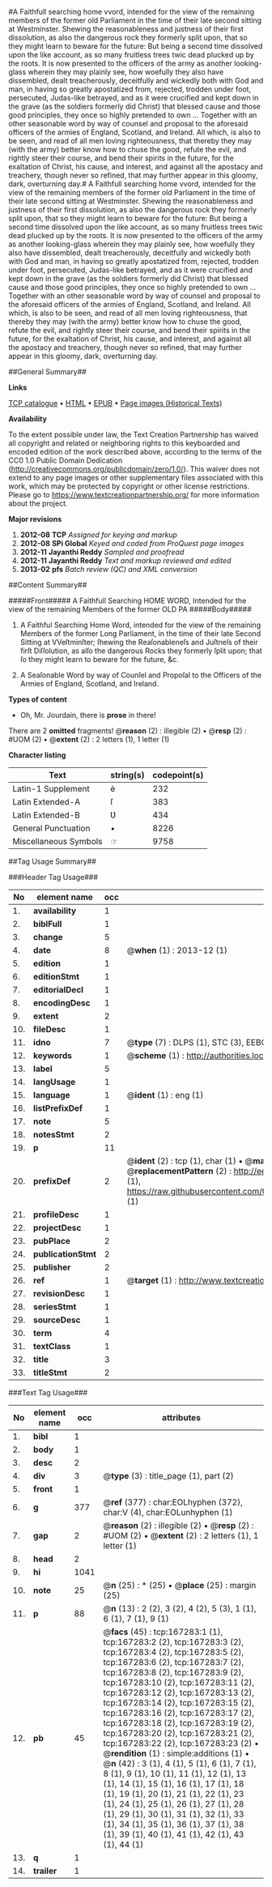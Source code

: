 #A Faithfull searching home vvord, intended for the view of the remaining members of the former old Parliament in the time of their late second sitting at Westminster. Shewing the reasonableness and justness of their first dissolution, as also the dangerous rock they formerly split upon, that so they might learn to beware for the future: But being a second time dissolved upon the like account, as so many fruitless trees twic dead plucked up by the roots. It is now presented to the officers of the army as another looking-glass wherein they may plainly see, how woefully they also have dissembled, dealt treacherously, deceitfully and wickedly both with God and man, in having so greatly apostatized from, rejected, trodden under foot, persecuted, Judas-like betrayed, and as it were crucified and kept down in the grave (as the soldiers formerly did Christ) that blessed cause and those good principles, they once so highly pretended to own ... Together with an other seasonable word by way of counsel and proposal to the aforesaid officers of the armies of England, Scotland, and Ireland. All which, is also to be seen, and read of all men loving righteousness, that thereby they may (with the army) better know how to chuse the good, refute the evil, and rightly steer their course, and bend their spirits in the future, for the exaltation of Christ, his cause, and interest, and against all the apostacy and treachery, though never so refined, that may further appear in this gloomy, dark, overturning day.#
A Faithfull searching home vvord, intended for the view of the remaining members of the former old Parliament in the time of their late second sitting at Westminster. Shewing the reasonableness and justness of their first dissolution, as also the dangerous rock they formerly split upon, that so they might learn to beware for the future: But being a second time dissolved upon the like account, as so many fruitless trees twic dead plucked up by the roots. It is now presented to the officers of the army as another looking-glass wherein they may plainly see, how woefully they also have dissembled, dealt treacherously, deceitfully and wickedly both with God and man, in having so greatly apostatized from, rejected, trodden under foot, persecuted, Judas-like betrayed, and as it were crucified and kept down in the grave (as the soldiers formerly did Christ) that blessed cause and those good principles, they once so highly pretended to own ... Together with an other seasonable word by way of counsel and proposal to the aforesaid officers of the armies of England, Scotland, and Ireland. All which, is also to be seen, and read of all men loving righteousness, that thereby they may (with the army) better know how to chuse the good, refute the evil, and rightly steer their course, and bend their spirits in the future, for the exaltation of Christ, his cause, and interest, and against all the apostacy and treachery, though never so refined, that may further appear in this gloomy, dark, overturning day.

##General Summary##

**Links**

[TCP catalogue](http://www.ota.ox.ac.uk/tcp/)  • 
[HTML](http://tei.it.ox.ac.uk/tcp/Texts-HTML/free/A74/A74924.html)  • 
[EPUB](http://tei.it.ox.ac.uk/tcp/Texts-EPUB/free/A74/A74924.epub) • 
[Page images (Historical Texts)](https://historicaltexts.jisc.ac.uk/eebo-50796677e)

**Availability**

To the extent possible under law, the Text Creation Partnership has waived all copyright and related or neighboring rights to this keyboarded and encoded edition of the work described above, according to the terms of the CC0 1.0 Public Domain Dedication (http://creativecommons.org/publicdomain/zero/1.0/). This waiver does not extend to any page images or other supplementary files associated with this work, which may be protected by copyright or other license restrictions. Please go to https://www.textcreationpartnership.org/ for more information about the project.

**Major revisions**

1. __2012-08__ __TCP__ *Assigned for keying and markup*
1. __2012-08__ __SPi Global__ *Keyed and coded from ProQuest page images*
1. __2012-11__ __Jayanthi Reddy__ *Sampled and proofread*
1. __2012-11__ __Jayanthi Reddy__ *Text and markup reviewed and edited*
1. __2013-02__ __pfs__ *Batch review (QC) and XML conversion*

##Content Summary##

#####Front#####
A Faithfull Searching HOME WORD, Intended for the view of the remaining Members of the former OLD PA
#####Body#####

1. A Faithful Searching Home Word, intended for the view of the remaining Members of the former Long Parliament, in the time of their late Second Sitting at VVeſtminſter; ſhewing the Reaſonableneſs and Juſtneſs of their firſt Diſſolution, as alſo the dangerous Rocks they formerly ſplit upon; that ſo they might learn to beware for the future, &c.

1. A Seaſonable Word by way of Counſel and Propoſal to the Officers of the Armies of England, Scotland, and Ireland.

**Types of content**

  * Oh, Mr. Jourdain, there is **prose** in there!

There are 2 **omitted** fragments! 
 @__reason__ (2) : illegible (2)  •  @__resp__ (2) : #UOM (2)  •  @__extent__ (2) : 2 letters (1), 1 letter (1)

**Character listing**


|Text|string(s)|codepoint(s)|
|---|---|---|
|Latin-1 Supplement|è|232|
|Latin Extended-A|ſ|383|
|Latin Extended-B|Ʋ|434|
|General Punctuation|•|8226|
|Miscellaneous Symbols|☞|9758|

##Tag Usage Summary##

###Header Tag Usage###

|No|element name|occ|attributes|
|---|---|---|---|
|1.|__availability__|1||
|2.|__biblFull__|1||
|3.|__change__|5||
|4.|__date__|8| @__when__ (1) : 2013-12 (1)|
|5.|__edition__|1||
|6.|__editionStmt__|1||
|7.|__editorialDecl__|1||
|8.|__encodingDesc__|1||
|9.|__extent__|2||
|10.|__fileDesc__|1||
|11.|__idno__|7| @__type__ (7) : DLPS (1), STC (3), EEBO-CITATION (1), OCLC (1), VID (1)|
|12.|__keywords__|1| @__scheme__ (1) : http://authorities.loc.gov/ (1)|
|13.|__label__|5||
|14.|__langUsage__|1||
|15.|__language__|1| @__ident__ (1) : eng (1)|
|16.|__listPrefixDef__|1||
|17.|__note__|5||
|18.|__notesStmt__|2||
|19.|__p__|11||
|20.|__prefixDef__|2| @__ident__ (2) : tcp (1), char (1)  •  @__matchPattern__ (2) : ([0-9\-]+):([0-9IVX]+) (1), (.+) (1)  •  @__replacementPattern__ (2) : http://eebo.chadwyck.com/downloadtiff?vid=$1&page=$2 (1), https://raw.githubusercontent.com/textcreationpartnership/Texts/master/tcpchars.xml#$1 (1)|
|21.|__profileDesc__|1||
|22.|__projectDesc__|1||
|23.|__pubPlace__|2||
|24.|__publicationStmt__|2||
|25.|__publisher__|2||
|26.|__ref__|1| @__target__ (1) : http://www.textcreationpartnership.org/docs/. (1)|
|27.|__revisionDesc__|1||
|28.|__seriesStmt__|1||
|29.|__sourceDesc__|1||
|30.|__term__|4||
|31.|__textClass__|1||
|32.|__title__|3||
|33.|__titleStmt__|2||


###Text Tag Usage###

|No|element name|occ|attributes|
|---|---|---|---|
|1.|__bibl__|1||
|2.|__body__|1||
|3.|__desc__|2||
|4.|__div__|3| @__type__ (3) : title_page (1), part (2)|
|5.|__front__|1||
|6.|__g__|377| @__ref__ (377) : char:EOLhyphen (372), char:V (4), char:EOLunhyphen (1)|
|7.|__gap__|2| @__reason__ (2) : illegible (2)  •  @__resp__ (2) : #UOM (2)  •  @__extent__ (2) : 2 letters (1), 1 letter (1)|
|8.|__head__|2||
|9.|__hi__|1041||
|10.|__note__|25| @__n__ (25) : * (25)  •  @__place__ (25) : margin (25)|
|11.|__p__|88| @__n__ (13) : 2 (2), 3 (2), 4 (2), 5 (3), 1 (1), 6 (1), 7 (1), 9 (1)|
|12.|__pb__|45| @__facs__ (45) : tcp:167283:1 (1), tcp:167283:2 (2), tcp:167283:3 (2), tcp:167283:4 (2), tcp:167283:5 (2), tcp:167283:6 (2), tcp:167283:7 (2), tcp:167283:8 (2), tcp:167283:9 (2), tcp:167283:10 (2), tcp:167283:11 (2), tcp:167283:12 (2), tcp:167283:13 (2), tcp:167283:14 (2), tcp:167283:15 (2), tcp:167283:16 (2), tcp:167283:17 (2), tcp:167283:18 (2), tcp:167283:19 (2), tcp:167283:20 (2), tcp:167283:21 (2), tcp:167283:22 (2), tcp:167283:23 (2)  •  @__rendition__ (1) : simple:additions (1)  •  @__n__ (42) : 3 (1), 4 (1), 5 (1), 6 (1), 7 (1), 8 (1), 9 (1), 10 (1), 11 (1), 12 (1), 13 (1), 14 (1), 15 (1), 16 (1), 17 (1), 18 (1), 19 (1), 20 (1), 21 (1), 22 (1), 23 (1), 24 (1), 25 (1), 26 (1), 27 (1), 28 (1), 29 (1), 30 (1), 31 (1), 32 (1), 33 (1), 34 (1), 35 (1), 36 (1), 37 (1), 38 (1), 39 (1), 40 (1), 41 (1), 42 (1), 43 (1), 44 (1)|
|13.|__q__|1||
|14.|__trailer__|1||
